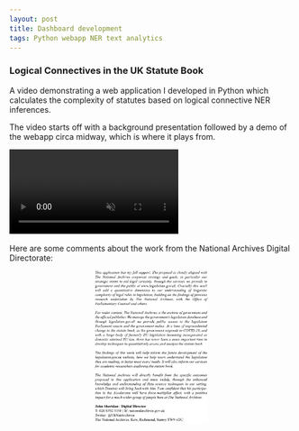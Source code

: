 ```yaml
---
layout: post
title: Dashboard development
tags: Python webapp NER text analytics
---
```


### Logical Connectives in the UK Statute Book

A video demonstrating a web application I developed in Python which calculates the complexity of statutes based on logical connective NER inferences. 

The video starts off with a background presentation followed by a demo of the webapp circa midway, which is where it plays from. 

<video loop="true" muted autoplay controls>
    <source src="/assets/videos/lcituksbvideo.mp4#t=176,410" type="video/mp4">
</video>


Here are some comments about the work from the National Archives Digital Directorate:




<img src='/assets/images/comments.png' width='40%' height='40%' style='display: block; margin: 0 auto'>
